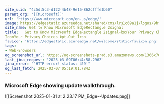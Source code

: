 ```yaml
---
site_uuid: "4c5d15c3-d122-4b48-9e15-862cfffe3b60"
parent_org: '[[Microsoft]]'
url: 'https://www.microsoft.com/en-us/edge/'
image: https://edgestatic.azureedge.net/shared/cms/lrs1c69a1j/logos/9bf02dd94ea34924aa15548eef82ed24-png-w231.webp
site_name: Get to Know Microsoft EdgeRectangle 2signal
title:   Get to Know Microsoft EdgeRectangle 2signal-boxYour Privacy Choices Opt-Out
IconYour Privacy Choices Opt-Out Icon
favicon: 'https://edgestatic.azureedge.net/welcome/static/favicon.png'
tags:
- Web-Browsers
og_screenshot_url: https://og-screenshots-prod.s3.amazonaws.com/1366x768/80/false/76ba71ece8c53c686d8b27f4046552c41a072811cf81cc488e322095c192e981.jpeg
last_jina_request: '2025-03-09T06:44:58.296Z'
jina_error: "'HTTP error! status: 429'"
og_last_fetch: 2025-03-07T05:19:01.784Z
---
```

### Microsoft Edge showing update walkthrough. 
![[Screenshot 2025-01-31 at 2.23.17 PM_Edge--Updates.png]]
